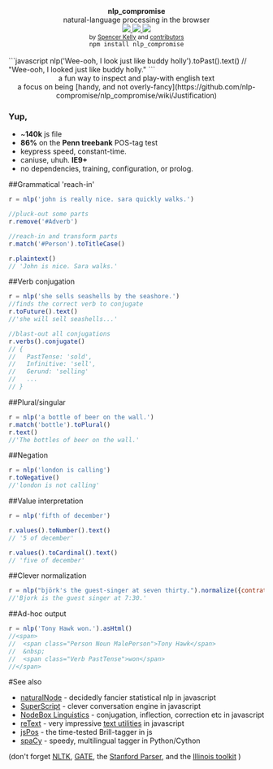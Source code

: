 <div align="center">
  <strong>nlp_compromise</strong>
  <div>natural-language processing in the browser</div>

  <a href="https://www.codacy.com/app/spencerkelly86/nlp_compromise">
    <img src="https://api.codacy.com/project/badge/grade/82cc8ebd98b64ed199d7be6021488062" />
  </a>
  <a href="https://npmjs.org/package/nlp_compromise">
    <img src="https://img.shields.io/npm/v/nlp_compromise.svg?style=flat-square" />
  </a>
  <a href="https://nodejs.org/api/documentation.html#documentation_stability_index">
    <img src="https://img.shields.io/badge/stability-experimental-orange.svg?style=flat-square" />
  </a>
</div>

<div align="center">
  <sub>
    by
    <a href="https://github.com/spencermountain">Spencer Kelly</a> and
    <a href="https://github.com/nlp-compromise/nlp_compromise/graphs/contributors">
      contributors
    </a>
  </sub>
</div>

<div align="center">
  <code>npm install nlp_compromise</code>
</div>
<br/>
```javascript
nlp('Wee-ooh, I look just like buddy holly').toPast().text()
// "Wee-ooh, I looked just like buddy holly."
```
<div align="center">
  <div>a fun way to inspect and play-with english text</div>
  <div>a focus on being [handy, and not overly-fancy](https://github.com/nlp-compromise/nlp_compromise/wiki/Justification)</div>
</div>

### Yup,
* ~**140k** js file
* **86%** on the **Penn treebank** POS-tag test
* keypress speed, constant-time.
* caniuse, uhuh. **IE9+**
* no dependencies, training, configuration, or prolog.

##Grammatical 'reach-in'
```javascript
r = nlp('john is really nice. sara quickly walks.')

//pluck-out some parts
r.remove('#Adverb')

//reach-in and transform parts
r.match('#Person').toTitleCase()

r.plaintext()
// 'John is nice. Sara walks.'
```

##Verb conjugation
```javascript
r = nlp('she sells seashells by the seashore.')
//finds the correct verb to conjugate
r.toFuture().text()
//'she will sell seashells...'

//blast-out all conjugations
r.verbs().conjugate()
// {
//   PastTense: 'sold',
//   Infinitive: 'sell',
//   Gerund: 'selling'
//   ...
// }
```

##Plural/singular
```javascript
r = nlp('a bottle of beer on the wall.')
r.match('bottle').toPlural()
r.text()
//'The bottles of beer on the wall.'
```

##Negation
```javascript
r = nlp('london is calling')
r.toNegative()
//'london is not calling'
```

##Value interpretation
```javascript
r = nlp('fifth of december')

r.values().toNumber().text()
// '5 of december'

r.values().toCardinal().text()
// 'five of december'
```

##Clever normalization
```javascript
r = nlp("björk's the guest-singer at seven thirty.").normalize({contrations:true, case:true, unicode:true, hyphens:true}).text()
//'Bjork is the guest singer at 7:30.'
```

##Ad-hoc output
```javascript
r = nlp('Tony Hawk won.').asHtml()
//<span>
//  <span class="Person Noun MalePerson">Tony Hawk</span>
//  &nbsp;
//  <span class="Verb PastTense">won</span>
//</span>
```

#See also
* [naturalNode](https://github.com/NaturalNode/natural) - decidedly fancier statistical nlp in javascript
* [SuperScript](http://superscriptjs.com/) - clever conversation engine in javascript
* [NodeBox Linguistics](https://www.nodebox.net/code/index.php/Linguistics) - conjugation, inflection, correction etc in javascript
* [reText](https://github.com/wooorm/retext) - very impressive [text utilities](https://github.com/wooorm/retext/blob/master/doc/plugins.md) in javascript
* [jsPos](https://code.google.com/archive/p/jspos/) - the time-tested Brill-tagger in js
* [spaCy](https://spacy.io/) - speedy, multilingual tagger in Python/Cython

(don't forget
[NLTK](http://www.nltk.org/),
[GATE](https://gate.ac.uk),
the [Stanford Parser](http://nlp.stanford.edu/software/lex-parser.shtml),
and
the [Illinois toolkit](http://cogcomp.cs.illinois.edu/page/software/)
)
